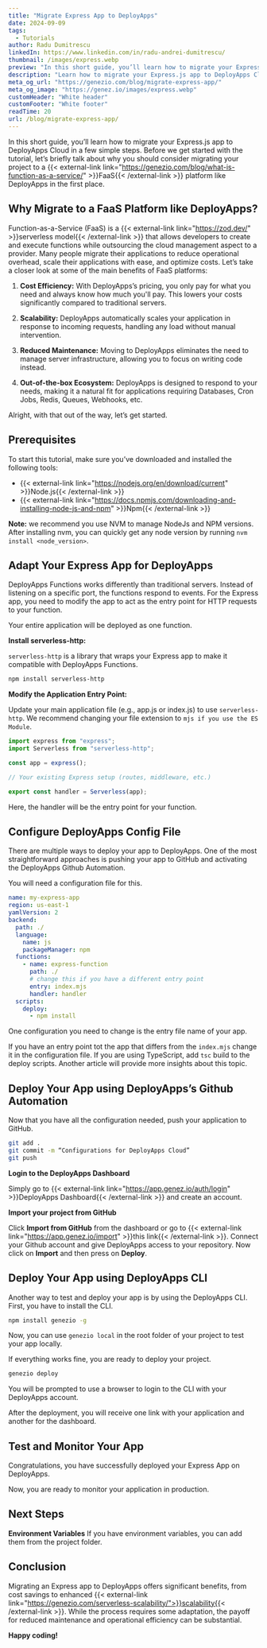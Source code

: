 ```yaml
---
title: "Migrate Express App to DeployApps"
date: 2024-09-09
tags:
  - Tutorials
author: Radu Dumitrescu
linkedIn: https://www.linkedin.com/in/radu-andrei-dumitrescu/
thumbnail: /images/express.webp
preview: "In this short guide, you’ll learn how to migrate your Express.js app to DeployApps Cloud in a few simple steps. Before we get started with the tutorial, let’s briefly talk about why you should consider migrating your project to a FaaS platform like DeployApps in the first place. "
description: "Learn how to migrate your Express.js app to DeployApps Cloud, optimize costs, scale easily, and reduce maintenance with this simple step-by-step guide"
meta_og_url: "https://genezio.com/blog/migrate-express-app/"
meta_og_image: "https://genez.io/images/express.webp"
customHeader: "White header"
customFooter: "White footer"
readTime: 20
url: /blog/migrate-express-app/
---
```


In this short guide, you’ll learn how to migrate your Express.js app to DeployApps Cloud in a few simple steps. Before we get started with the tutorial, let’s briefly talk about why you should consider migrating your project to a {{< external-link link="https://genezio.com/blog/what-is-function-as-a-service/" >}}FaaS{{< /external-link >}} platform like DeployApps in the first place.

## Why Migrate to a FaaS Platform like DeployApps?

Function-as-a-Service (FaaS) is a {{< external-link link="https://zod.dev/" >}}serverless model{{< /external-link >}} that allows developers to create and execute functions while outsourcing the cloud management aspect to a provider. Many people migrate their applications to reduce operational overhead, scale their applications with ease, and optimize costs. Let’s take a closer look at some of the main benefits of FaaS platforms:

1. **Cost Efficiency:** With DeployApps’s pricing, you only pay for what you need and always know how much you'll pay. This lowers your costs significantly compared to traditional servers.

2. **Scalability:** DeployApps automatically scales your application in response to incoming requests, handling any load without manual intervention.

3. **Reduced Maintenance:** Moving to DeployApps eliminates the need to manage server infrastructure, allowing you to focus on writing code instead.

4. **Out-of-the-box Ecosystem:** DeployApps is designed to respond to your needs, making it a natural fit for applications requiring Databases, Cron Jobs, Redis, Queues, Webhooks, etc.

Alright, with that out of the way, let’s get started.

## Prerequisites

To start this tutorial, make sure you’ve downloaded and installed the following tools:

- {{< external-link link="https://nodejs.org/en/download/current" >}}Node.js{{< /external-link >}}
- {{< external-link link="https://docs.npmjs.com/downloading-and-installing-node-js-and-npm" >}}Npm{{< /external-link >}}

**Note:** we recommend you use NVM to manage NodeJs and NPM versions. After installing nvm, you can quickly get any node version by running `nvm install <node_version>`.

## Adapt Your Express App for DeployApps

DeployApps Functions works differently than traditional servers. Instead of listening on a specific port, the functions respond to events. For the Express app, you need to modify the app to act as the entry point for HTTP requests to your function.

Your entire application will be deployed as one function.

**Install serverless-http:**

`serverless-http` is a library that wraps your Express app to make it compatible with DeployApps Functions.

```bash
npm install serverless-http
```

**Modify the Application Entry Point:**

Update your main application file (e.g., app.js or index.js) to use `serverless-http`.
We recommend changing your file extension to `mjs if you use the ES Module`.

```ts
import express from "express";
import Serverless from "serverless-http";

const app = express();

// Your existing Express setup (routes, middleware, etc.)

export const handler = Serverless(app);
```

Here, the handler will be the entry point for your function.

## Configure DeployApps Config File

There are multiple ways to deploy your app to DeployApps. One of the most straightforward approaches is pushing your app to GitHub and activating the DeployApps Github Automation.

You will need a configuration file for this.

```yaml
name: my-express-app
region: us-east-1
yamlVersion: 2
backend:
  path: ./
  language:
    name: js
    packageManager: npm
  functions:
    - name: express-function
      path: ./
      # change this if you have a different entry point
      entry: index.mjs
      handler: handler
  scripts:
    deploy:
      - npm install
```

One configuration you need to change is the entry file name of your app.

If you have an entry point tot the app that differs from the `index.mjs` change it in the configuration file.
If you are using TypeScript, add `tsc` build to the deploy scripts. Another article will provide more insights about this topic.

## Deploy Your App using DeployApps’s Github Automation

Now that you have all the configuration needed, push your application to GitHub.

```bash
git add .
git commit -m “Configurations for DeployApps Cloud”
git push
```

**Login to the DeployApps Dashboard**

Simply go to {{< external-link link="https://app.genez.io/auth/login" >}}DeployApps Dashboard{{< /external-link >}} and create an account.

**Import your project from GitHub**

Click **Import from GitHub** from the dashboard or go to {{< external-link link="https://app.genez.io/import" >}}this link{{< /external-link >}}.
Connect your Github account and give DeployApps access to your repository.
Now click on **Import** and then press on **Deploy**.

## Deploy Your App using DeployApps CLI

Another way to test and deploy your app is by using the DeployApps CLI.
First, you have to install the CLI.

```bash
npm install genezio -g
```

Now, you can use `genezio local` in the root folder of your project to test your app locally.

If everything works fine, you are ready to deploy your project.

```bash
genezio deploy
```

You will be prompted to use a browser to login to the CLI with your DeployApps account.

After the deployment, you will receive one link with your application and another for the dashboard.

## Test and Monitor Your App

Congratulations, you have successfully deployed your Express App on DeployApps.

Now, you are ready to monitor your application in production.

## Next Steps

**Environment Variables**
If you have environment variables, you can add them from the project folder.

## Conclusion

Migrating an Express app to DeployApps offers significant benefits, from cost savings to enhanced {{< external-link link="https://genezio.com/serverless-scalability/">}}scalability{{< /external-link >}}. While the process requires some adaptation, the payoff for reduced maintenance and operational efficiency can be substantial.

**Happy coding!**
